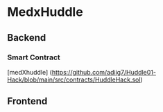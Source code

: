 # MedxHuddle



## Backend

### Smart Contract

[medXhuddle] (https://github.com/adiig7/Huddle01-Hack/blob/main/src/contracts/HuddleHack.sol)


## Frontend
